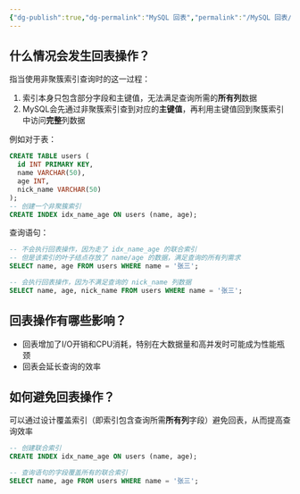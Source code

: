 ```yaml
---
{"dg-publish":true,"dg-permalink":"MySQL 回表","permalink":"/MySQL 回表/"}
---
```



## 什么情况会发生回表操作？

指当使用非聚簇索引查询时的这一过程：
1. 索引本身只包含部分字段和主键值，无法满足查询所需的**所有列**数据
2. MySQL会先通过非聚簇索引查到对应的**主键值**，再利用主键值回到聚簇索引中访问**完整**列数据

例如对于表：

```sql
CREATE TABLE users (
  id INT PRIMARY KEY,
  name VARCHAR(50),
  age INT,
  nick_name VARCHAR(50)
);
-- 创建一个非聚簇索引
CREATE INDEX idx_name_age ON users (name, age);
```

查询语句：

```sql
-- 不会执行回表操作，因为走了 idx_name_age 的联合索引
-- 但是该索引的叶子结点存放了 name/age 的数据，满足查询的所有列需求
SELECT name, age FROM users WHERE name = '张三';

-- 会执行回表操作，因为不满足查询的 nick_name 列数据
SELECT name, age, nick_name FROM users WHERE name = '张三';
```

## 回表操作有哪些影响？

- 回表增加了I/O开销和CPU消耗，特别在大数据量和高并发时可能成为性能瓶颈
- 回表会延长查询的效率

## 如何避免回表操作？

可以通过设计覆盖索引（即索引包含查询所需**所有列**字段）避免回表，从而提高查询效率

```sql
-- 创建联合索引
CREATE INDEX idx_name_age ON users (name, age);

-- 查询语句的字段覆盖所有的联合索引
SELECT name, age FROM users WHERE name = '张三';
```